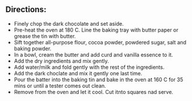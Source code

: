 ## Directions:
* Finely chop the dark chocolate and set aside.
* Pre-heat the oven at 180 C. Line the baking tray with butter paper or grease the tin with butter.
* Sift together all-purpose flour, cocoa powder, powdered sugar, salt and baking powder.
* In a bowl, cream the butter and add curd and vanilla essence to it.
* Add the dry ingredients and mix gently.
* Add water/milk and fold gently with the rest of the ingredients.
* Add the dark choclate and mix it gently one last time.
* Pour the batter into the baking tin and bake in the oven at 160 C for 35 mins or until a tester comes out clean.
* Remove from the oven and let it cool. Cut itnto squares nad serve.